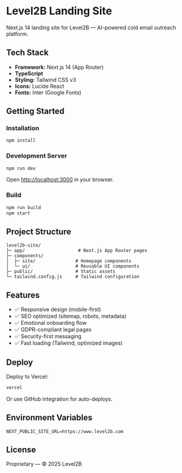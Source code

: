 # Level2B Landing Site

Next.js 14 landing site for Level2B — AI-powered cold email outreach platform.

## Tech Stack

- **Framework:** Next.js 14 (App Router)
- **TypeScript**
- **Styling:** Tailwind CSS v3
- **Icons:** Lucide React
- **Fonts:** Inter (Google Fonts)

## Getting Started

### Installation

```bash
npm install
```

### Development Server

```bash
npm run dev
```

Open [http://localhost:3000](http://localhost:3000) in your browser.

### Build

```bash
npm run build
npm start
```

## Project Structure

```
level2b-site/
├─ app/                    # Next.js App Router pages
├─ components/
│  ├─ site/               # Homepage components
│  └─ ui/                 # Reusable UI components
├─ public/                # Static assets
└─ tailwind.config.js     # Tailwind configuration
```

## Features

- ✅ Responsive design (mobile-first)
- ✅ SEO optimized (sitemap, robots, metadata)
- ✅ Emotional onboarding flow
- ✅ GDPR-compliant legal pages
- ✅ Security-first messaging
- ✅ Fast loading (Tailwind, optimized images)

## Deploy

Deploy to Vercel:

```bash
vercel
```

Or use GitHub integration for auto-deploys.

## Environment Variables

```env
NEXT_PUBLIC_SITE_URL=https://www.level2b.com
```

## License

Proprietary — © 2025 Level2B
